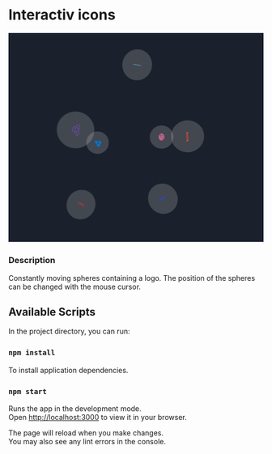 # Interactiv icons

![Sreenshot](/src/screenshot/icon-sphere.png)

### Description

Constantly moving spheres containing a logo. The position of the spheres can be changed with the mouse cursor.

## Available Scripts

In the project directory, you can run:

### `npm install`

To install application dependencies.

### `npm start`

Runs the app in the development mode.\
Open [http://localhost:3000](http://localhost:3000) to view it in your browser.

The page will reload when you make changes.\
You may also see any lint errors in the console.
